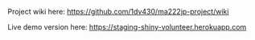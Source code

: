 Project wiki here: https://github.com/1dv430/ma222jp-project/wiki   

Live demo version here: https://staging-shiny-volunteer.herokuapp.com
